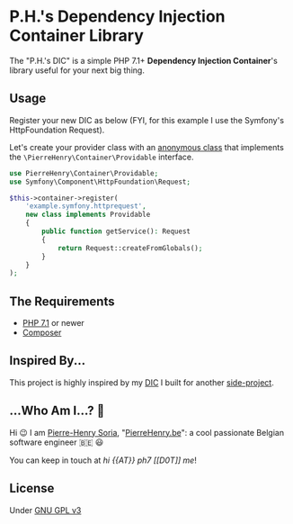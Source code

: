 # P.H.'s Dependency Injection Container Library

The "P.H.'s DIC" is a simple PHP 7.1+ **Dependency Injection Container**'s library useful for your next big thing.


## Usage

Register your new DIC as below (FYI, for this example I use the Symfony's HttpFoundation Request).


Let's create your provider class with an [anonymous class](http://php.net/manual/en/language.oop5.anonymous.php) that implements the `\PierreHenry\Container\Providable` interface.

```php
use PierreHenry\Container\Providable;
use Symfony\Component\HttpFoundation\Request;

$this->container->register(
    'example.symfony.httprequest',
    new class implements Providable
    {
        public function getService(): Request
        {
            return Request::createFromGlobals();
        }
    }
);

```


## The Requirements

* [PHP 7.1](http://php.net/releases/7_1_0.php) or newer
* [Composer](https://getcomposer.org)


## Inspired By...

This project is highly inspired by my [DIC](https://github.com/Lifyzer/Lifyzer-WebApp-CMS/tree/master/Server/Core/Container) I built for another [side-project](https://lifyzer.com).


## ...Who Am I...? 🤔

Hi 😉 I am [Pierre-Henry Soria](http://ph7.me), "[PierreHenry.be](http://pierrehenry.be)": a cool passionate Belgian software engineer :belgium: :smiley:

You can keep in touch at *hi {{AT}} ph7 [[D0T]] me*!


## License

Under [GNU GPL v3](https://www.gnu.org/licenses/gpl-3.0.en.html)
